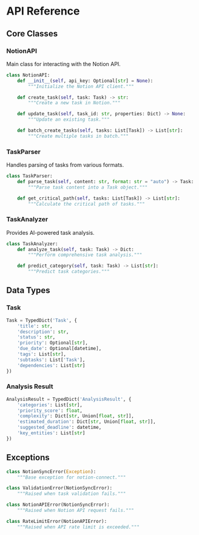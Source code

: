 # API Reference

## Core Classes

### NotionAPI

Main class for interacting with the Notion API.

```python
class NotionAPI:
    def __init__(self, api_key: Optional[str] = None):
        """Initialize the Notion API client."""

    def create_task(self, task: Task) -> str:
        """Create a new task in Notion."""

    def update_task(self, task_id: str, properties: Dict) -> None:
        """Update an existing task."""

    def batch_create_tasks(self, tasks: List[Task]) -> List[str]:
        """Create multiple tasks in batch."""
```

### TaskParser

Handles parsing of tasks from various formats.

```python
class TaskParser:
    def parse_task(self, content: str, format: str = "auto") -> Task:
        """Parse task content into a Task object."""

    def get_critical_path(self, tasks: List[Task]) -> List[str]:
        """Calculate the critical path of tasks."""
```

### TaskAnalyzer

Provides AI-powered task analysis.

```python
class TaskAnalyzer:
    def analyze_task(self, task: Task) -> Dict:
        """Perform comprehensive task analysis."""

    def predict_category(self, task: Task) -> List[str]:
        """Predict task categories."""
```

## Data Types

### Task

```python
Task = TypedDict('Task', {
    'title': str,
    'description': str,
    'status': str,
    'priority': Optional[str],
    'due_date': Optional[datetime],
    'tags': List[str],
    'subtasks': List['Task'],
    'dependencies': List[str]
})
```

### Analysis Result

```python
AnalysisResult = TypedDict('AnalysisResult', {
    'categories': List[str],
    'priority_score': float,
    'complexity': Dict[str, Union[float, str]],
    'estimated_duration': Dict[str, Union[float, str]],
    'suggested_deadline': datetime,
    'key_entities': List[str]
})
```

## Exceptions

```python
class NotionSyncError(Exception):
    """Base exception for notion-connect."""

class ValidationError(NotionSyncError):
    """Raised when task validation fails."""

class NotionAPIError(NotionSyncError):
    """Raised when Notion API request fails."""

class RateLimitError(NotionAPIError):
    """Raised when API rate limit is exceeded."""
```